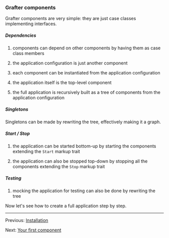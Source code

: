 
### Grafter components

Grafter components are very simple: they are just case classes implementing interfaces.

##### Dependencies

 1. components can depend on other components by having them as case class members
 
 1. the application configuration is just another component
 
 1. each component can be instantiated from the application configuration
 
 1. the application itself is the top-level component
 
 1. the full application is recursively built as a tree of components from the application configuration
 
##### Singletons 
 
Singletons can be made by rewriting the tree, effectively making it a graph.
 
##### Start / Stop 
 
 1. the application can be started bottom-up by starting the components extending the `Start` markup trait
 
 1. the application can also be stopped top-down by stopping all the components extending the `Stop` markup trait
 
##### Testing 
 
 1. mocking the application for testing can also be done by rewriting the tree

Now let's see how to create a full application step by step.

----
Previous: [Installation](installation.md)

Next: [Your first component](creating.md)
